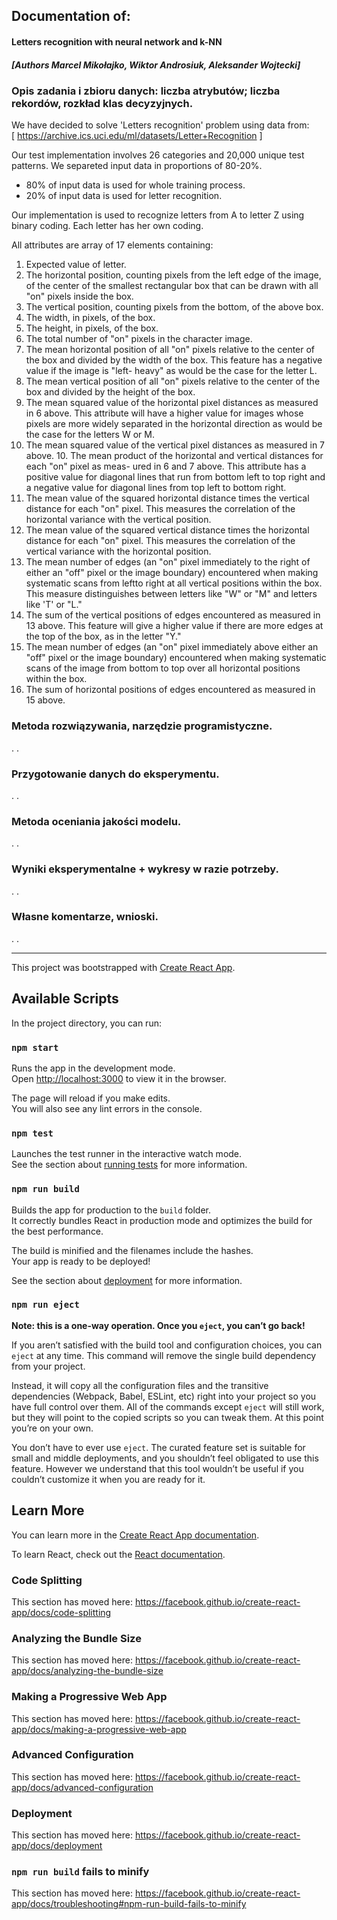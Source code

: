 ## Documentation of:
#### Letters recognition with neural network and k-NN
##### [Authors Marcel Mikołajko, Wiktor Androsiuk, Aleksander Wojtecki]

### Opis zadania i zbioru danych: liczba atrybutów; liczba rekordów, rozkład klas decyzyjnych. 

We have decided to solve 'Letters recognition' problem using data from:
<br>
[ https://archive.ics.uci.edu/ml/datasets/Letter+Recognition ]

Our test implementation involves 26 categories and 20,000 unique test patterns.
We separeted input data in proportions of 80-20%. 
<br>
* 80% of input data is used for whole training process. 
* 20% of input data is used for letter recognition.

Our implementation is used to recognize letters from A to letter Z using binary coding.
Each letter has her own coding. 
<br> 

All attributes are array of 17 elements containing:
1. Expected value of letter.
2. The horizontal position, counting pixels from the left edge of the image, of the center of the smallest rectangular box that can be drawn with all "on" pixels inside the box. 
3. The vertical position, counting pixels from the bottom, of the above box.
4. The width, in pixels, of the box.
5. The height, in pixels, of the box. 
6. The total number of "on" pixels in the character image. 
7. The mean horizontal position of all "on" pixels relative to the center of the box and divided by the width of the box. This feature has a negative value if the image is "left- heavy" as would be the case for the letter L. 
8. The mean vertical position of all "on" pixels relative to the center of the box and divided by the height of the box. 
9. The mean squared value of the horizontal pixel distances as measured in 6 above. This attribute will have a higher value for images whose pixels are more widely separated in the horizontal direction as would be the case for the letters W or M. 
10. The mean squared value of the vertical pixel distances as measured in 7 above. 10. The mean product of the horizontal and vertical distances for each "on" pixel as meas- ured in 6 and 7 above. This attribute has a positive value for diagonal lines that run from bottom left to top right and a negative value for diagonal lines from top left to bottom right. 
12. The mean value of the squared horizontal distance times the vertical distance for each "on" pixel. This measures the correlation of the horizontal variance with the vertical position. 
13. The mean value of the squared vertical distance times the horizontal distance for each "on" pixel. This measures the correlation of the vertical variance with the horizontal position. 
14. The mean number of edges (an "on" pixel immediately to the right of either an "off" pixel or the image boundary) encountered when making systematic scans from leftto right at all vertical positions within the box. This measure distinguishes between letters like "W" or "M" and letters like 'T' or "L." 
15. The sum of the vertical positions of edges encountered as measured in 13 above. This feature will give a higher value if there are more edges at the top of the box, as in the letter "Y."
16. The mean number of edges (an "on" pixel immediately above either an "off" pixel or the image boundary) encountered when making systematic scans of the image from bottom to top over all horizontal positions within the box. 
17. The sum of horizontal positions of edges encountered as measured in 15 above.
 

 
### Metoda rozwiązywania, narzędzie programistyczne. 
.
.
###	Przygotowanie danych do eksperymentu. 
.
.
###	Metoda oceniania jakości modelu. 
.
.
###	Wyniki eksperymentalne + wykresy w razie potrzeby.
.
.
###	Własne komentarze, wnioski. 
.
.

 <hr>

This project was bootstrapped with [Create React App](https://github.com/facebook/create-react-app).

## Available Scripts

In the project directory, you can run:

### `npm start`

Runs the app in the development mode.<br>
Open [http://localhost:3000](http://localhost:3000) to view it in the browser.

The page will reload if you make edits.<br>
You will also see any lint errors in the console.

### `npm test`

Launches the test runner in the interactive watch mode.<br>
See the section about [running tests](https://facebook.github.io/create-react-app/docs/running-tests) for more information.

### `npm run build`

Builds the app for production to the `build` folder.<br>
It correctly bundles React in production mode and optimizes the build for the best performance.

The build is minified and the filenames include the hashes.<br>
Your app is ready to be deployed!

See the section about [deployment](https://facebook.github.io/create-react-app/docs/deployment) for more information.

### `npm run eject`

**Note: this is a one-way operation. Once you `eject`, you can’t go back!**

If you aren’t satisfied with the build tool and configuration choices, you can `eject` at any time. This command will remove the single build dependency from your project.

Instead, it will copy all the configuration files and the transitive dependencies (Webpack, Babel, ESLint, etc) right into your project so you have full control over them. All of the commands except `eject` will still work, but they will point to the copied scripts so you can tweak them. At this point you’re on your own.

You don’t have to ever use `eject`. The curated feature set is suitable for small and middle deployments, and you shouldn’t feel obligated to use this feature. However we understand that this tool wouldn’t be useful if you couldn’t customize it when you are ready for it.


## Learn More

You can learn more in the [Create React App documentation](https://facebook.github.io/create-react-app/docs/getting-started).

To learn React, check out the [React documentation](https://reactjs.org/).

### Code Splitting

This section has moved here: https://facebook.github.io/create-react-app/docs/code-splitting

### Analyzing the Bundle Size

This section has moved here: https://facebook.github.io/create-react-app/docs/analyzing-the-bundle-size

### Making a Progressive Web App

This section has moved here: https://facebook.github.io/create-react-app/docs/making-a-progressive-web-app

### Advanced Configuration

This section has moved here: https://facebook.github.io/create-react-app/docs/advanced-configuration

### Deployment

This section has moved here: https://facebook.github.io/create-react-app/docs/deployment

### `npm run build` fails to minify

This section has moved here: https://facebook.github.io/create-react-app/docs/troubleshooting#npm-run-build-fails-to-minify
